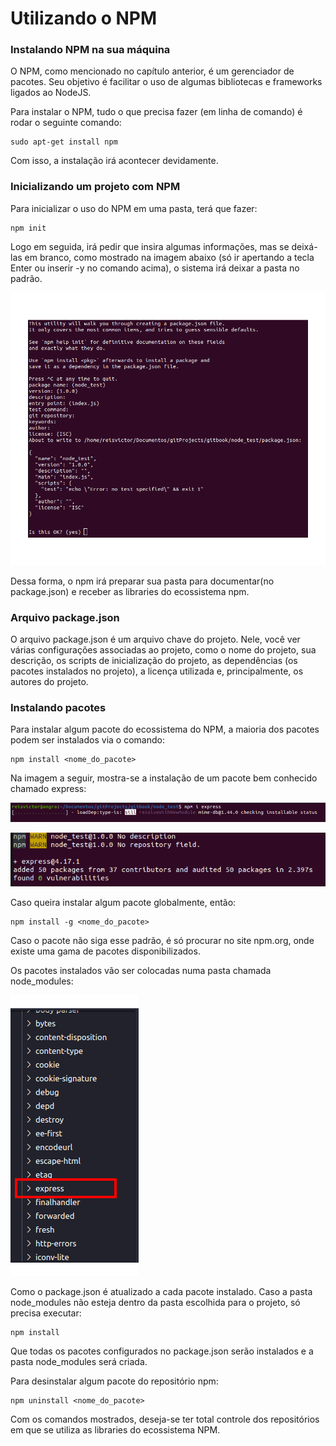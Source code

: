 # Utilizando o NPM

### Instalando NPM na sua máquina

O NPM, como mencionado no capítulo anterior, é um gerenciador de pacotes. Seu objetivo é facilitar o uso de algumas bibliotecas e frameworks ligados ao NodeJS.  


Para instalar o NPM, tudo o que precisa fazer \(em linha de comando\) é rodar o seguinte comando:

```text
sudo apt-get install npm

```

Com isso, a instalação irá acontecer devidamente.  


### Inicializando um projeto com NPM

Para inicializar o uso do NPM em uma pasta, terá que fazer:

```text
npm init
```

Logo em seguida, irá pedir que insira algumas informações, mas se deixá-las em branco, como mostrado na imagem abaixo \(só ir apertando a tecla Enter ou inserir -y no comando acima\), o sistema irá deixar a pasta no padrão.  


![](../../.gitbook/assets/npm_init.png)

Dessa forma, o npm irá preparar sua pasta para documentar\(no package.json\) e receber as libraries do ecossistema npm.  


### Arquivo package.json

O arquivo package.json é um arquivo chave do projeto. Nele, você ver várias configurações associadas ao projeto, como o nome do projeto, sua descrição, os scripts de inicialização do projeto, as dependências \(os pacotes instalados no projeto\), a licença utilizada e, principalmente, os autores do projeto.

### Instalando pacotes

Para instalar algum pacote do ecossistema do NPM, a maioria dos pacotes podem ser instalados via o comando:  


```text
npm install <nome_do_pacote>
```

Na imagem a seguir, mostra-se a instalação de um pacote bem conhecido chamado express:

![Instalando um pacote](../../.gitbook/assets/installing.png)

![Pacote instalado](../../.gitbook/assets/installed.png)

Caso queira instalar algum pacote globalmente, então:

```text
npm install -g <nome_do_pacote>
```

Caso o pacote não siga esse padrão, é só procurar no site npm.org, onde existe uma gama de pacotes disponibilizados.  


Os pacotes instalados vão ser colocadas numa pasta chamada node\_modules:  


![O pacote instalado na pasta node\_modules](../../.gitbook/assets/node_mod_dir.png)

Como o package.json é atualizado a cada pacote instalado. Caso a pasta node\_modules não esteja dentro da pasta escolhida para o projeto, só precisa executar:

```text
npm install
```

Que todas os pacotes configurados no package.json serão instalados e a pasta node\_modules será criada.

Para desinstalar algum pacote do repositório npm:

```text
npm uninstall <nome_do_pacote>
```

Com os comandos mostrados, deseja-se ter total controle dos repositórios em que se utiliza as libraries do ecossistema NPM. 

